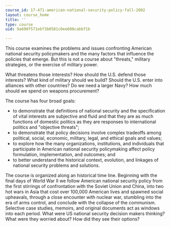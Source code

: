 ```yaml
---
course_id: 17-471-american-national-security-policy-fall-2002
layout: course_home
title: ''
type: course
uid: 9a690f571ebf3b0581c0ee600cabbf1b

---
```

This course examines the problems and issues confronting American national security policymakers and the many factors that influence the policies that emerge. But this is not a course about "threats," military strategies, or the exercise of military power.

What threatens those interests? How should the U.S. defend those interests? What kind of military should we build? Should the U.S. enter into alliances with other countries? Do we need a larger Navy? How much should we spend on weapons procurement?

The course has four broad goals:

*   to demonstrate that definitions of national security and the specification of vital interests are subjective and fluid and that they are as much functions of domestic politics as they are responses to international politics and "objective threats";
*   to demonstrate that policy decisions involve complex tradeoffs among political, social, economic, military, legal, and ethical goals and values;
*   to explore how the many organizations, institutions, and individuals that participate in American national security policymaking affect policy formulation, implementation, and outcomes; and
*   to better understand the historical context, evolution, and linkages of national security problems and solutions.

The course is organized along an historical time line. Beginning with the final days of World War II we follow American national security policy from the first stirrings of confrontation with the Soviet Union and China, into two hot wars in Asia that cost over 100,000 American lives and spawned social upheavals, through a close encounter with nuclear war, stumbling into the era of arms control, and conclude with the collapse of the communism. Selective case studies, memoirs, and original documents act as windows into each period. What were US national security decision makers thinking? What were they worried about? How did they see their options?
